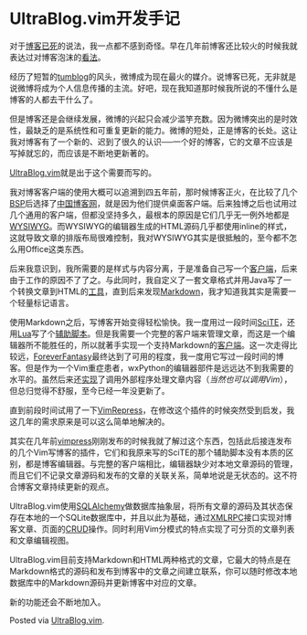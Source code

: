 # UltraBlog.vim开发手记

<p>对于<a href="http://blog.sina.com.cn/s/blog_694377f90100rmko.html">博客已死</a>的说法，我一点都不感到奇怪。早在几年前博客还比较火的时候我就表达过对博客泡沫的<a href="http://0x3f.org/?p=209">看法</a>。</p>

<p>经历了短暂的<a href="http://0x3f.org/?p=354">tumblog</a>的风头，微博成为现在最火的媒介。说博客已死，无非就是说微博将成为个人信息传播的主流。好吧，现在我知道那时候我所说的不懂什么是博客的人都去干什么了。</p>

<p>但是博客还是会继续发展，微博的兴起只会减少滥竽充数。因为微博突出的是时效性，最缺乏的是系统性和可重复更新的能力。微博的短处，正是博客的长处。这让我对博客有了一个新的、迟到了很久的认识──一个好的博客，它的文章不应该是写掉就忘的，而应该是不断地更新著的。</p>

<p><a href="http://0x3f.org/?p=1894">UltraBlog.vim</a>就是出于这个需要而写的。</p>

<p>我对博客客户端的使用大概可以追溯到四五年前，那时候博客正火，在比较了几个<a href="http://en.wikipedia.org/wiki/Blog_service_provider">BSP</a>后选择了<a href="http://www.blogcn.com/">中国博客网</a>，就是因为他们提供桌面客户端。后来独博之后也试用过几个通用的客户端，但都没坚持多久，最根本的原因是它们几乎无一例外地都是<a href="http://zh.wikipedia.org/wiki/%E6%89%80%E8%A6%8B%E5%8D%B3%E6%89%80%E5%BE%97">WYSIWYG</a>。而WYSIWYG的编辑器生成的HTML源码几乎都使用inline的样式，这就导致文章的排版布局很难控制，我对WYSIWYG其实是很抵触的，至今都不怎么用Office这类东西。</p>

<p>后来我意识到，我所需要的是样式与内容分离，于是准备自己写一个<a href="http://0x3f.org/?p=331">客户端</a>，后来由于工作的原因不了了之。与此同时，我自定义了一套文章格式并用Java写了一个转换文章到HTML的<a href="http://0x3f.org/?p=342">工具</a>，直到后来发现<a href="http://0x3f.org/?p=383">Markdown</a>，我才知道我其实是需要一个轻量标记语言。</p>

<p>使用Markdown之后，写博客开始变得轻松愉快。我一度用过一段时间<a href="http://www.scintilla.org/SciTE.html">SciTE</a>，还用<a href="http://zh.wikipedia.org/wiki/Lua">Lua</a>写了个<a href="http://0x3f.org/?p=499">辅助脚本</a>。但是我需要一个完整的客户端来管理文章，而这是一个编辑器所不能胜任的，所以就著手实现一个支持Markdown的<a href="http://0x3f.org/?p=812">客户端</a>。这一次走得比较远，<a href="http://0x3f.org/?p=812">ForeverFantasy</a>最终达到了可用的程度，我一度用它写过一段时间的博客。但是作为一个Vim重症患者，wxPython的编辑器部件是远远达不到我需要的水平的。虽然后来还<a href="http://0x3f.org/?p=1409">实现</a>了调用外部程序处理文章内容（<em>当然也可以调用Vim</em>），但总归觉得不舒服，至今已经一年没更新了。</p>

<p>直到前段时间试用了一下<a href="http://0x3f.org/?p=1861">VimRepress</a>，在修改这个插件的时候突然受到启发，我这几年的需求原来是可以这么简单地解决的。</p>

<p>其实在几年前<a href="http://www.vim.org/scripts/script.php?script_id=1953">vimpress</a>刚刚发布的时候我就了解过这个东西，包括此后接连发布的几个Vim写博客的插件，它们和我原来写的SciTE的那个辅助脚本没有本质的区别，都是博客编辑器。与完整的客户端相比，编辑器缺少对本地文章源码的管理，而且它们不记录文章源码和发布的文章的关联关系，简单地说是无状态的。这不符合博客文章持续更新的观点。</p>

<p>UltraBlog.vim使用<a href="http://www.sqlalchemy.org/">SQLAlchemy</a>做数据库抽象层，将所有文章的源码及其状态保存在本地的一个SQLite数据库中，并且以此为基础，通过<a href="http://en.wikipedia.org/wiki/XML-RPC">XMLRPC</a>接口实现对博客文章、页面的<a href="http://en.wikipedia.org/wiki/Create,_read,_update_and_delete">CRUD</a>操作。同时利用Vim分模式的特点实现了可分页的文章列表和文章编辑视图。</p>

<p>UltraBlog.vim目前支持Markdown和HTML两种格式的文章，它最大的特点是在Markdown格式的源码和发布到博客中的文章之间建立联系，你可以随时修改本地数据库中的Markdown源码并更新博客中对应的文章。</p>

<p>新的功能还会不断地加入。</p>

<p>Posted via <a href="http://0x3f.org/?p=1894">UltraBlog.vim</a>.</p>


